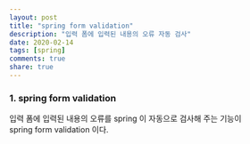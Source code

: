 ```yaml
---
layout: post
title: "spring form validation"  
description: "입력 폼에 입력된 내용의 오류 자동 검사"
date: 2020-02-14
tags: [spring]
comments: true
share: true
---
```


### 1. spring form validation    
입력 폼에 입력된 내용의 오류를 spring 이 자동으로 검사해 주는 기능이   
spring form validation 이다.   

